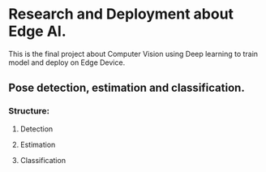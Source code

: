 # Research and Deployment about Edge AI.
This is the final project about Computer Vision using Deep learning to train model and deploy on Edge Device.

## Pose detection, estimation and classification.

### Structure: 

1. Detection

2. Estimation
 
3. Classification
